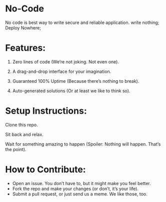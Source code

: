 # No-Code
No code is best way to write secure and reliable application. write nothing; Deploy Nowhere;

# Features:
1. Zero lines of code (We’re not joking. Not even one).

2. A drag-and-drop interface for your imagination.

3. Guaranteed 100% Uptime (Because there’s nothing to break).

4. Auto-generated solutions (Or at least we like to think so).

# Setup Instructions:

Clone this repo.

Sit back and relax.

Wait for something amazing to happen (Spoiler: Nothing will happen. That’s the point).

# How to Contribute:
- Open an issue. You don’t have to, but it might make you feel better.
- Fork the repo and make your changes (or don’t, it’s your life).
- Submit a pull request, or just send us a meme. We like those, too.


